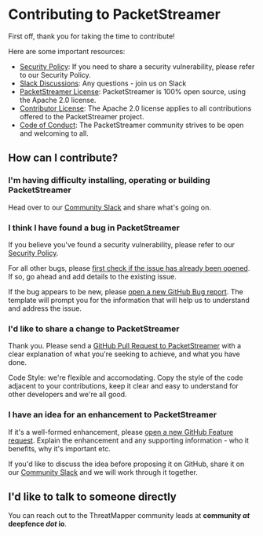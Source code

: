 # Contributing to PacketStreamer

First off, thank you for taking the time to contribute!

Here are some important resources:
 
  * [Security Policy](SECURITY.md): If you need to share a security vulnerability, please refer to our Security Policy.
  * [Slack Discussions](https://join.slack.com/t/deepfence-community/shared_invite/zt-podmzle9-5X~qYx8wMaLt9bGWwkSdgQ): Any questions - join us on Slack
  * [PacketStreamer License](LICENSE): PacketStreamer is 100% open source, using the Apache 2.0 license.
  * [Contributor License](https://docs.github.com/en/github/site-policy/github-terms-of-service#6-contributions-under-repository-license): The Apache 2.0 license applies to all contributions offered to the PacketStreamer project.
  * [Code of Conduct](CODE_OF_CONDUCT.md): The PacketStreamer community strives to be open and welcoming to all.

## How can I contribute?

### I'm having difficulty installing, operating or building PacketStreamer

Head over to our [Community Slack](https://join.slack.com/t/deepfence-community/shared_invite/zt-podmzle9-5X~qYx8wMaLt9bGWwkSdgQ) and share what's going on.

### I think I have found a bug in PacketStreamer

If you believe you've found a security vulnerability, please refer to our [Security Policy](SECURITY.md).

For all other bugs, please [first check if the issue has already been opened](https://github.com/deepfence/PacketStreamer/issues).  If so, go ahead and add details to the existing issue.

If the bug appears to be new, please [open a new GitHub Bug report](https://github.com/deepfence/PacketStreamer/issues/new/choose).  The template will prompt you for the information that will help us to understand and address the issue.

### I'd like to share a change to PacketStreamer

Thank you.  Please send a [GitHub Pull Request to PacketStreamer](https://docs.github.com/en/pull-requests/collaborating-with-pull-requests/proposing-changes-to-your-work-with-pull-requests/about-pull-requests) with a clear explanation of what you're seeking to achieve, and what you have done.

Code Style: we're flexible and accomodating. Copy the style of the code adjacent to your contributions, keep it clear and easy to understand for other developers and we're all good.

### I have an idea for an enhancement to PacketStreamer

If it's a well-formed enhancement, please [open a new GitHub Feature request](https://github.com/deepfence/PacketStreamer/issues/new/choose).  Explain the enhancement and any supporting information - who it benefits, why it's important etc.

If you'd like to discuss the idea before proposing it on GitHub, share it on our [Community Slack](https://join.slack.com/t/deepfence-community/shared_invite/zt-podmzle9-5X~qYx8wMaLt9bGWwkSdgQ) and we will work through it together.

## I'd like to talk to someone directly

You can reach out to the ThreatMapper community leads at **community *at* deepfence *dot* io**.
